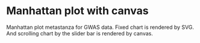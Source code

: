 # Manhattan plot with canvas

Manhattan plot metastanza for GWAS data.
Fixed chart is rendered by SVG. And scrolling chart by the slider bar is rendered by canvas.

